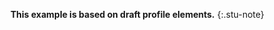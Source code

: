 <!-- input/examples/cdex-task-example30.json -->


**This example is based on draft profile elements.**
{:.stu-note}